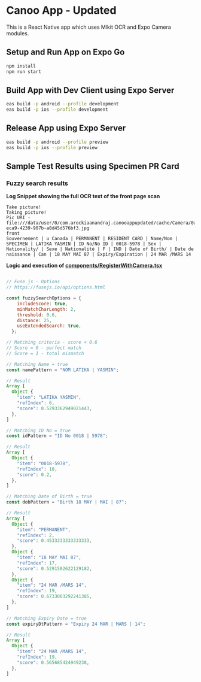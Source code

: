 # Canoo App - Updated

This is a React Native app which uses Mlkit OCR and Expo Camera modules.

## Setup and Run App on Expo Go

```sh
npm install
npm run start
```

## Build App with Dev Client using Expo Server

```sh
eas build -p android --profile development
eas build -p ios --profile development
```

## Release App using Expo Server

```sh
eas build -p android --profile preview
eas build -p ios --profile preview
```

## Sample Test Results using Specimen PR Card

### Fuzzy search results

**Log Snippet showing the full OCR text of the front page scan**

```log
Take picture!
Taking picture!
Pic URI -file:///data/user/0/com.arockiaanandraj.canooappupdated/cache/Camera/0ac869e9-eca9-4239-907b-a8d45d576bf3.jpg
front
Souvernement | u Canada | PERMANENT | RESIDENT CARD | Name/Nom | SPECIMEN | LATIKA YASMIN | ID No/No ID | 0018-5978 | Sex | Nationality/ | Sexe | Nationalité | F | IND | Date of Birth/ | Date de naissance | Can | 18 MAY MAI 87 | Expiry/Expiration | 24 MAR /MARS 14
```

**Logic and execution of [components/RegisterWithCamera.tsx](components/RegisterWithCamera.tsx)**
```js

// Fuse.js - Options
// https://fusejs.io/api/options.html

const fuzzySearchOptions = {
    includeScore: true,
    minMatchCharLength: 2,
    threshold: 0.6,
    distance: 25,
    useExtendedSearch: true,
  };

// Matching criteria - score < 0.6
// Score = 0 - perfect match
// Score = 1 - total mismatch

// Matching Name = true
const namePattern = "NOM LATIKA | YASMIN";

// Result
Array [
  Object {
    "item": "LATIKA YASMIN",
    "refIndex": 6,
    "score": 0.5293362949021443,
  },
]

// Matching ID No = true
const idPattern = "ID No 0018 | 5978";

// Result
Array [
  Object {
    "item": "0018-5978",
    "refIndex": 10,
    "score": 0.2,
  },
]

// Matching Date of Birth = true
const dobPattern = "Birth 18 MAY | MAI | 87";

// Result
Array [
  Object {
    "item": "PERMANENT",
    "refIndex": 2,
    "score": 0.4533333333333333,
  },
  Object {
    "item": "18 MAY MAI 87",
    "refIndex": 17,
    "score": 0.5291502622129182,
  },
  Object {
    "item": "24 MAR /MARS 14",
    "refIndex": 19,
    "score": 0.6733003292241385,
  },
]

// Matching Expiry Date = true
const expiryDtPattern = "Expiry 24 MAR | MARS | 14";

// Result
Array [
  Object {
    "item": "24 MAR /MARS 14",
    "refIndex": 19,
    "score": 0.565685424949238,
  },
]

```
